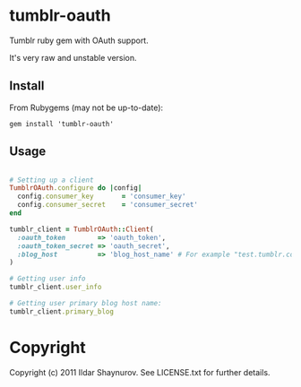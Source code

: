 tumblr-oauth
============

Tumblr ruby gem with OAuth support.

It's very raw and unstable version.

Install
------

From Rubygems (may not be up-to-date):
```
gem install 'tumblr-oauth'
```

Usage
-----

```ruby

# Setting up a client
TumblrOAuth.configure do |config|
  config.consumer_key       = 'consumer_key'
  config.consumer_secret    = 'consumer_secret'
end

tumblr_client = TumblrOAuth::Client(
  :oauth_token        => 'oauth_token',
  :oauth_token_secret => 'oauth_secret',
  :blog_host          => 'blog_host_name' # For example "test.tumblr.com"
)

# Getting user info
tumblr_client.user_info 

# Getting user primary blog host name:
tumblr_client.primary_blog
```


Copyright
=========

Copyright (c) 2011 Ildar Shaynurov. See LICENSE.txt for
further details.

